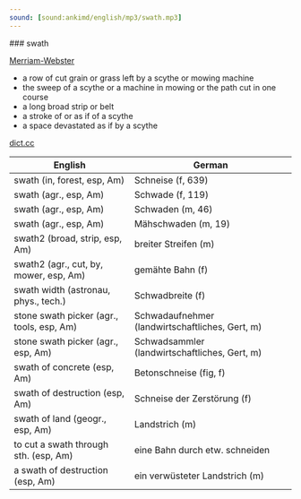 ```yaml
---
sound: [sound:ankimd/english/mp3/swath.mp3]
---
```


\### swath

[Merriam-Webster](https://www.merriam-webster.com/dictionary/swath)

- a row of cut grain or grass left by a scythe or mowing machine
- the sweep of a scythe or a machine in mowing or the path cut in one course
- a long broad strip or belt
- a stroke of or as if of a scythe
- a space devastated as if by a scythe

[dict.cc](https://www.dict.cc/swath)

| English        | German       |
| -------------- | ------------ |
| swath (in, forest, esp, Am) | Schneise (f, 639) |
| swath (agr., esp, Am) | Schwade (f, 119) |
| swath (agr., esp, Am) | Schwaden (m, 46) |
| swath (agr., esp, Am) | Mähschwaden (m, 19) |
| swath2 (broad, strip, esp, Am) | breiter Streifen (m) |
| swath2 (agr., cut, by, mower, esp, Am) | gemähte Bahn (f) |
| swath width (astronau, phys., tech.) | Schwadbreite (f) |
| stone swath picker (agr., tools, esp, Am) | Schwadaufnehmer (landwirtschaftliches, Gert, m) |
| stone swath picker (agr., esp, Am) | Schwadsammler (landwirtschaftliches, Gert, m) |
| swath of concrete (esp, Am) | Betonschneise (fig, f) |
| swath of destruction (esp, Am) | Schneise der Zerstörung (f) |
| swath of land (geogr., esp, Am) | Landstrich (m) |
| to cut a swath through sth. (esp, Am) | eine Bahn durch etw. schneiden |
| a swath of destruction (esp, Am) | ein verwüsteter Landstrich (m) |

